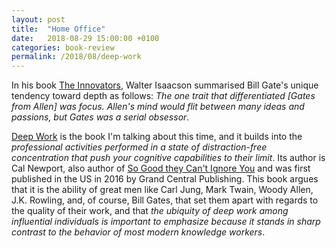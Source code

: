 ```yaml
---
layout: post
title:  "Home Office"
date:   2018-08-29 15:00:00 +0100
categories: book-review
permalink: /2018/08/deep-work
---
```

In his book [The Innovators](https://amazon.com), Walter Isaacson summarised Bill Gate's unique tendency toward depth as follows: _The one trait that differentiated [Gates from Allen] was focus. Allen's mind would flit between many ideas and passions, but Gates was a serial obsessor_.

[Deep Work](https://amazon.com) is the book I'm talking about this time, and it builds into the *professional activities performed in a state of distraction-free concentration that push your cognitive capabilities to their limit*. Its author is Cal Newport, also author of [So Good they Can't Ignore You](https://amazon.com) and was first published in the US in 2016 by Grand Central Publishing. This book argues that it is the ability of great men like Carl Jung, Mark Twain, Woody Allen, J.K. Rowling, and, of course, Bill Gates, that set them apart with regards to the quality of their work, and that *the ubiquity of deep work among influential individuals is important to emphasize because it stands in sharp contrast to the behavior of most modern knowledge workers*.

